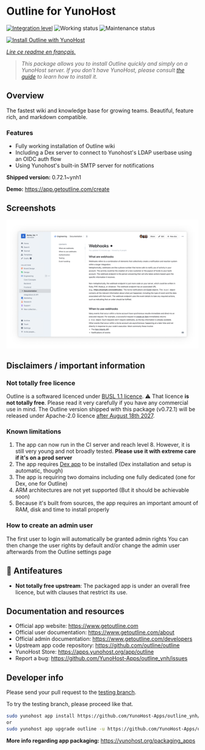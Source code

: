 <!--
N.B.: This README was automatically generated by https://github.com/YunoHost/apps/tree/master/tools/README-generator
It shall NOT be edited by hand.
-->

# Outline for YunoHost

[![Integration level](https://dash.yunohost.org/integration/outline.svg)](https://dash.yunohost.org/appci/app/outline) ![Working status](https://ci-apps.yunohost.org/ci/badges/outline.status.svg) ![Maintenance status](https://ci-apps.yunohost.org/ci/badges/outline.maintain.svg)

[![Install Outline with YunoHost](https://install-app.yunohost.org/install-with-yunohost.svg)](https://install-app.yunohost.org/?app=outline)

*[Lire ce readme en français.](./README_fr.md)*

> *This package allows you to install Outline quickly and simply on a YunoHost server.
If you don't have YunoHost, please consult [the guide](https://yunohost.org/#/install) to learn how to install it.*

## Overview

The fastest wiki and knowledge base for growing teams. Beautiful, feature rich, and markdown compatible.

### Features

- Fully working installation of Outline wiki
- Including a Dex server to connect to Yunohost's LDAP userbase using an OIDC auth flow
- Using Yunohost's built-in SMTP server for notifications


**Shipped version:** 0.72.1~ynh1

**Demo:** https://app.getoutline.com/create

## Screenshots

![Screenshot of Outline](./doc/screenshots/outline_screenshot.png)

## Disclaimers / important information

### Not totally free licence
Outline is a softwared licenced under [BUSL 1.1 licence](https://spdx.org/licenses/BUSL-1.1.html). 
⚠️ That licence **is not totally free**. Please read it very carefully if you have any commercial use in mind.
The Outline version shipped with this package (v0.72.1) will be released under Apache-2.0 licence [after August 18th 2027](https://github.com/outline/outline/blob/ebeb201a9f48e2c6b619a0d152e051946849aa10/LICENSE).

### Known limitations

1. The app can now run in the CI server and reach level 8. However, it is still very young and not broadly tested. **Please use it with extreme care if it's on a prod server**
2. The app requires [Dex app](https://github.com/YunoHost-apps/dex_ynh) to be installed (Dex installation and setup is automatic, though)
3. The app is requiring two domains including one fully dedicated (one for Dex, one for Outline)
4. ARM architectures are not yet supported (But it should be achievable soon)
5. Because it's built from sources, the app requires an important amount of RAM, disk and time to install properly


### How to create an admin user

The first user to login will automatically be granted admin rights
You can then change the user rights by default and/or change the admin user afterwards from the Outline settings page

## :red_circle: Antifeatures

- **Not totally free upstream**: The packaged app is under an overall free licence, but with clauses that restrict its use.

## Documentation and resources

* Official app website: <https://www.getoutline.com>
* Official user documentation: <https://www.getoutline.com/about>
* Official admin documentation: <https://www.getoutline.com/developers>
* Upstream app code repository: <https://github.com/outline/outline>
* YunoHost Store: <https://apps.yunohost.org/app/outline>
* Report a bug: <https://github.com/YunoHost-Apps/outline_ynh/issues>

## Developer info

Please send your pull request to the [testing branch](https://github.com/YunoHost-Apps/outline_ynh/tree/testing).

To try the testing branch, please proceed like that.

``` bash
sudo yunohost app install https://github.com/YunoHost-Apps/outline_ynh/tree/testing --debug
or
sudo yunohost app upgrade outline -u https://github.com/YunoHost-Apps/outline_ynh/tree/testing --debug
```

**More info regarding app packaging:** <https://yunohost.org/packaging_apps>
